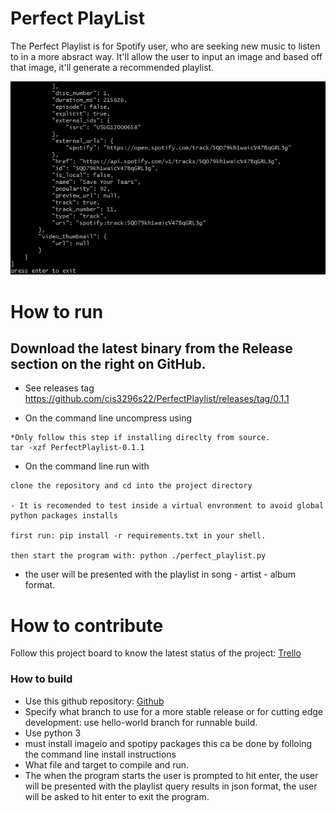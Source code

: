 # Perfect PlayList
The Perfect Playlist is for Spotify user, who are seeking new music to listen to in a more absract way. It'll allow the user to input an image and based off that image, it'll generate a recommended playlist. 

![This is a screenshot.](perfect_play.png)
# How to run

## Download the latest binary from the Release section on the right on GitHub.  
- See releases tag https://github.com/cis3296s22/PerfectPlaylist/releases/tag/0.1.1

- On the command line uncompress using
```
*Only follow this step if installing direclty from source.
tar -xzf PerfectPlaylist-0.1.1
```
- On the command line run with
```
clone the repository and cd into the project directory

- It is recomended to test inside a virtual envronment to avoid global python packages installs

first run: pip install -r requirements.txt in your shell.

then start the program with: python ./perfect_playlist.py
```
- the user will be presented with the playlist in song - artist - album format. 

# How to contribute
Follow this project board to know the latest status of the project: [Trello](https://trello.com/b/zeHItZVV/perfectplaylist)  

### How to build
- Use this github repository: [Github](https://github.com/cis3296s22/PerfectPlaylist/tree/hello-world) 
- Specify what branch to use for a more stable release or for cutting edge development: use hello-world branch for runnable build.
- Use python 3
- must install imageio and spotipy packages this ca be done by folloing the command line install instructions
- What file and target to compile and run. 
- The when the program starts the user is prompted to hit enter, 
  the user will be presented with the playlist query results in json format, 
  the user will be asked to hit enter to exit the program.

